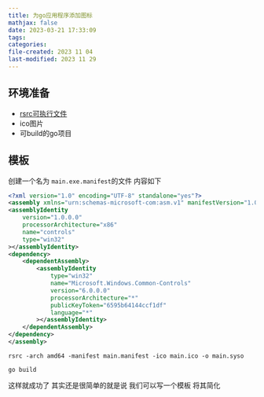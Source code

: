 ```yaml
---
title: 为go应用程序添加图标
mathjax: false
date: 2023-03-21 17:33:09
tags:
categories:
file-created: 2023 11 04
last-modified: 2023 11 29
---
```


## 环境准备

* [rsrc可执行文件](https://github.com/akavel/rsrc)
* ico图片
* 可build的go项目

## 模板

创建一个名为 `main.exe.manifest`的文件 内容如下

```xml
<?xml version="1.0" encoding="UTF-8" standalone="yes"?>
<assembly xmlns="urn:schemas-microsoft-com:asm.v1" manifestVersion="1.0">
<assemblyIdentity
    version="1.0.0.0"
    processorArchitecture="x86"
    name="controls"
    type="win32"
></assemblyIdentity>
<dependency>
    <dependentAssembly>
        <assemblyIdentity
            type="win32"
            name="Microsoft.Windows.Common-Controls"
            version="6.0.0.0"
            processorArchitecture="*"
            publicKeyToken="6595b64144ccf1df"
            language="*"
        ></assemblyIdentity>
    </dependentAssembly>
</dependency>
</assembly>
```

```shell
rsrc -arch amd64 -manifest main.manifest -ico main.ico -o main.syso
```

```shell
go build
```

这样就成功了 其实还是很简单的就是说 我们可以写一个模板 将其简化

